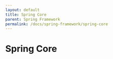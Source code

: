 ```yaml
---
layout: default
title: Spring Core
parent: Spring Framework
permalink: /docs/spring-framework/spring-core
---
```


# Spring Core